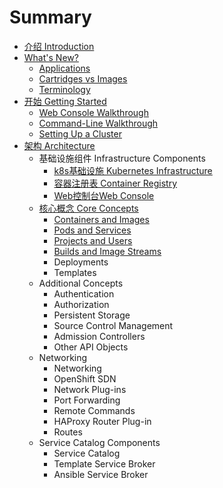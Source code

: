 # Summary

* [介绍 Introduction](README.md)
* [What's New?](whats-new/overview.md)
  * [Applications](whats-new/applications.md)
  * [Cartridges vs Images](whats-new/cartridges-vs-images.md)
  * [Terminology](whats-new/terminology.md)
* [开始 Getting Started](getting-started/overview.md)
  * [Web Console Walkthrough](getting-started/web-console-walkthrough.md)
  * [Command-Line Walkthrough](getting-started/command-line-walkthrough.md)
  * [Setting Up a Cluster](getting-started/setting-up-a-cluster.md)
* [架构 Architecture ](architecture/overview.md)
    * 基础设施组件 Infrastructure Components 
        * [k8s基础设施 Kubernetes Infrastructure](architecture/infrastructure-components/kubernetes-infrastructure.md)
        * [容器注册表 Container Registry](architecture/infrastructure-components/kubernetes-infrastructure.md)
        * [Web控制台Web Console](architecture/infrastructure-components/web-console.md)
    * [核心概念 Core Concepts](architecture/core-concepts/overview.md)
        * [Containers and Images](architecture/core-concepts/containers-and-images.md)
        * [Pods and Services](architecture/core-concepts/pods-and-services.md)
        * [Projects and Users](architecture/core-concepts/projects-and-users.md)
        * [Builds and Image Streams](architecture/core-concepts/builds-and-image-streams.md)
        * Deployments
        * Templates
    * Additional Concepts
        * Authentication
        * Authorization
        * Persistent Storage
        * Source Control Management
        * Admission Controllers
        * Other API Objects
    * Networking
        * Networking
        * OpenShift SDN
        * Network Plug-ins
        * Port Forwarding
        * Remote Commands
        * HAProxy Router Plug-in
        * Routes
    * Service Catalog Components
        * Service Catalog
        * Template Service Broker
        * Ansible Service Broker

